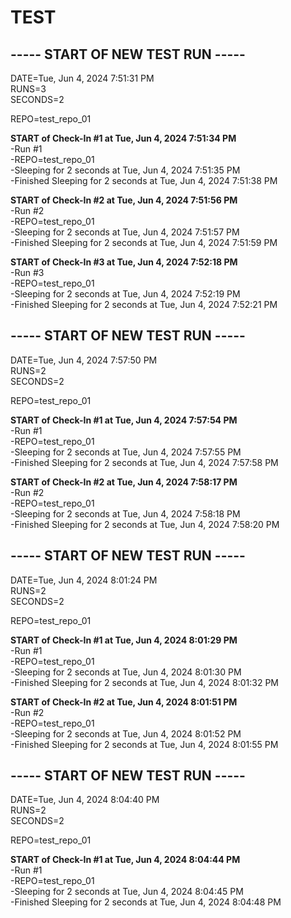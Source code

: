 # TEST

## ----- START OF NEW TEST RUN -----
DATE=Tue, Jun  4, 2024  7:51:31 PM  
RUNS=3  
SECONDS=2

REPO=test_repo_01  

**START of Check-In #1 at Tue, Jun  4, 2024  7:51:34 PM**  
 -Run #1  
 -REPO=test_repo_01  
 -Sleeping for 2 seconds at Tue, Jun  4, 2024  7:51:35 PM  
 -Finished Sleeping for 2 seconds at Tue, Jun  4, 2024  7:51:38 PM  

**START of Check-In #2 at Tue, Jun  4, 2024  7:51:56 PM**  
 -Run #2  
 -REPO=test_repo_01  
 -Sleeping for 2 seconds at Tue, Jun  4, 2024  7:51:57 PM  
 -Finished Sleeping for 2 seconds at Tue, Jun  4, 2024  7:51:59 PM  

**START of Check-In #3 at Tue, Jun  4, 2024  7:52:18 PM**  
 -Run #3  
 -REPO=test_repo_01  
 -Sleeping for 2 seconds at Tue, Jun  4, 2024  7:52:19 PM  
 -Finished Sleeping for 2 seconds at Tue, Jun  4, 2024  7:52:21 PM  

## ----- START OF NEW TEST RUN -----
DATE=Tue, Jun  4, 2024  7:57:50 PM  
RUNS=2  
SECONDS=2

REPO=test_repo_01  

**START of Check-In #1 at Tue, Jun  4, 2024  7:57:54 PM**  
 -Run #1  
 -REPO=test_repo_01  
 -Sleeping for 2 seconds at Tue, Jun  4, 2024  7:57:55 PM  
 -Finished Sleeping for 2 seconds at Tue, Jun  4, 2024  7:57:58 PM  

**START of Check-In #2 at Tue, Jun  4, 2024  7:58:17 PM**  
 -Run #2  
 -REPO=test_repo_01  
 -Sleeping for 2 seconds at Tue, Jun  4, 2024  7:58:18 PM  
 -Finished Sleeping for 2 seconds at Tue, Jun  4, 2024  7:58:20 PM  

## ----- START OF NEW TEST RUN -----
DATE=Tue, Jun  4, 2024  8:01:24 PM  
RUNS=2  
SECONDS=2

REPO=test_repo_01  

**START of Check-In #1 at Tue, Jun  4, 2024  8:01:29 PM**  
 -Run #1  
 -REPO=test_repo_01  
 -Sleeping for 2 seconds at Tue, Jun  4, 2024  8:01:30 PM  
 -Finished Sleeping for 2 seconds at Tue, Jun  4, 2024  8:01:32 PM  

**START of Check-In #2 at Tue, Jun  4, 2024  8:01:51 PM**  
 -Run #2  
 -REPO=test_repo_01  
 -Sleeping for 2 seconds at Tue, Jun  4, 2024  8:01:52 PM  
 -Finished Sleeping for 2 seconds at Tue, Jun  4, 2024  8:01:55 PM  

## ----- START OF NEW TEST RUN -----
DATE=Tue, Jun  4, 2024  8:04:40 PM  
RUNS=2  
SECONDS=2

REPO=test_repo_01  

**START of Check-In #1 at Tue, Jun  4, 2024  8:04:44 PM**  
 -Run #1  
 -REPO=test_repo_01  
 -Sleeping for 2 seconds at Tue, Jun  4, 2024  8:04:45 PM  
 -Finished Sleeping for 2 seconds at Tue, Jun  4, 2024  8:04:48 PM  
